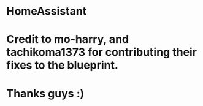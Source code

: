 # HomeAssistant

# Credit to mo-harry, and tachikoma1373 for contributing their fixes to the blueprint.
# Thanks guys :)